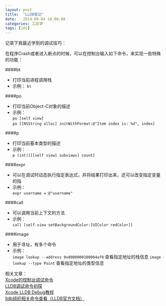```yaml
---
layout: post  
title:  "LLDB笔记"  
date:   2014-09-04 18:00:00  
categories: 工匠梦  
tags: [iOS]  
---
```


记录下我最近学到的调试技巧：

在程序Crash或者进入断点的时候，可以在控制台输入如下命令，来实现一些特殊的功能：  

####bt 
- 打印当前进程调用栈
- 示例：
	`bt`

####po 
- 打印当前Object-C对象的描述  
- 示例：  
	`po [self view]`  
	`po [[NSString alloc] initWithFormat:@"Item index is: %d", index]`  
	
####p 
- 打印当前基本类型的描述  
- 示例：  
	`p (int)[[[self view] subviews] count]`  
	
####expr
- 可以在调试时动态执行指定表达式，并将结果打印出来，还可以改变指定变量的指
- 示例：  
	`expr username = @"username"`
	
####call  
- 可以调用当前上下文的方法
- 示例：  
	`call [self.view setBackgroundColor:[UIColor redColor]]`
	
####image
- 用于寻址，有多个命令
- 示例：  
	`image lookup --address 0x0000000100004af8`  查看指定地址的栈信息
	`image lookup --type Point` 查看指定地址的类型信息
	
相关文章：  
[Xcode的控制台调试命令](http://blog.csdn.net/likendsl/article/details/7576549)  
[LLDB调试命令初探](http://www.starfelix.com/blog/2014/03/17/lldbdiao-shi-ming-ling-chu-tan/)  
  [Xcode LLDB Debug教程](http://my.oschina.net/notting/blog/115294)  
  [lldb组织相关命令查看（LLDB官方文档）](http://lldb.llvm.org/lldb-gdb.html)